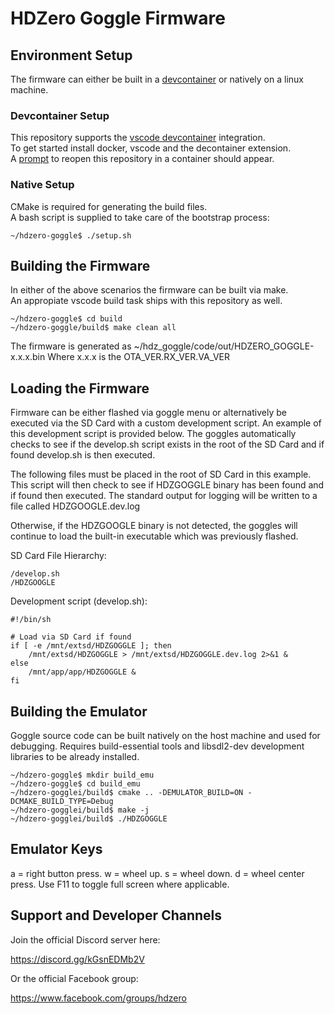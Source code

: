 # HDZero Goggle Firmware

## Environment Setup

The firmware can either be built in a [devcontainer](https://containers.dev/) or natively on a linux machine.

### Devcontainer Setup

This repository supports the [vscode devcontainer](https://code.visualstudio.com/docs/devcontainers/containers) integration.  
To get started install docker, vscode and the decontainer extension.  
A [prompt](https://code.visualstudio.com/docs/devcontainers/create-dev-container#_add-configuration-files-to-a-repository) to reopen this repository in a container should appear.

### Native Setup

CMake is required for generating the build files.  
A bash script is supplied to take care of the bootstrap process:

```
~/hdzero-goggle$ ./setup.sh
```

## Building the Firmware

In either of the above scenarios the firmware can be built via make.  
An appropiate vscode build task ships with this repository as well.

```
~/hdzero-goggle$ cd build
~/hdzero-goggle/build$ make clean all
```

The firmware is generated as ~/hdz_goggle/code/out/HDZERO_GOGGLE-x.x.x.bin
Where x.x.x is the OTA_VER.RX_VER.VA_VER

## Loading the Firmware

Firmware can be either flashed via goggle menu or alternatively be executed via the SD Card with a custom development script.  An example of this development script is provided below.  The goggles automatically checks to see if the develop.sh script exists in the root of the SD Card and if found develop.sh is then executed.

The following files must be placed in the root of SD Card in this example. This script will then check to see if HDZGOGGLE binary has been found and if found then executed. The standard output for logging will be written to a file called HDZGOOGLE.dev.log

Otherwise, if the HDZGOOGLE binary is not detected, the goggles will continue to load the built-in executable which was previously flashed.

SD Card File Hierarchy:

```
/develop.sh
/HDZGOOGLE
```

Development script (develop.sh):

```
#!/bin/sh

# Load via SD Card if found
if [ -e /mnt/extsd/HDZGOGGLE ]; then
	/mnt/extsd/HDZGOGGLE > /mnt/extsd/HDZGOGGLE.dev.log 2>&1 &
else
	/mnt/app/app/HDZGOGGLE &
fi
```

## Building the Emulator

Goggle source code can be built natively on the host machine and used for debugging.
Requires build-essential tools and libsdl2-dev development libraries to be already installed.

```
~/hdzero-goggle$ mkdir build_emu
~/hdzero-goggle$ cd build_emu
~/hdzero-gogglei/build$ cmake .. -DEMULATOR_BUILD=ON -DCMAKE_BUILD_TYPE=Debug
~/hdzero-gogglei/build$ make -j
~/hdzero-gogglei/build$ ./HDZGOGGLE
```

## Emulator Keys
a = right button press.
w = wheel up.
s = wheel down.
d = wheel center press.
Use F11 to toggle full screen where applicable.

## Support and Developer Channels

Join the official Discord server here:

https://discord.gg/kGsnEDMb2V


Or the official Facebook group:

https://www.facebook.com/groups/hdzero
